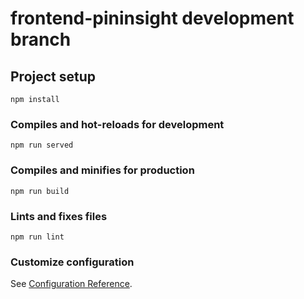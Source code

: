 # frontend-pininsight development branch

## Project setup
```
npm install
```

### Compiles and hot-reloads for development
```
npm run served
```

### Compiles and minifies for production
```
npm run build
```

### Lints and fixes files
```
npm run lint
```

### Customize configuration
See [Configuration Reference](https://cli.vuejs.org/config/).
